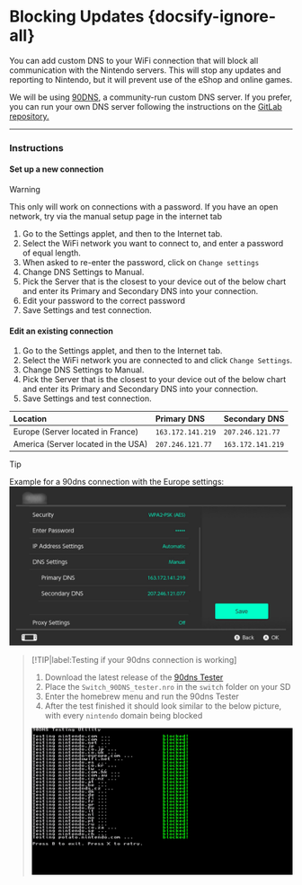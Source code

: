 # Blocking Updates {docsify-ignore-all}

You can add custom DNS to your WiFi connection that will block all communication with the Nintendo servers. This will stop any updates and reporting to Nintendo, but it will prevent use of the eShop and online games.

We will be using [90DNS](https://gitlab.com/a/90dns), a community-run custom DNS server. If you prefer, you can run your own DNS server following the instructions on the [GitLab repository.](https://gitlab.com/a/90dns/blob/master/SELFHOST.md)

----

### Instructions

<!-- tabs:start -->

#### **Set up a new connection**
> [!WARNING]
> This only will work on connections with a password. If you have an open network, try via the manual setup page in the internet tab

1. Go to the Settings applet, and then to the Internet tab.
2. Select the WiFi network you want to connect to, and enter a password of equal length.
3. When asked to re-enter the password, click on `Change settings`
4. Change DNS Settings to Manual.
5. Pick the Server that is the closest to your device out of the below chart and enter its Primary and Secondary DNS into your connection.
6. Edit your password to the correct password
7. Save Settings and test connection.

#### **Edit an existing connection**
1. Go to the Settings applet, and then to the Internet tab.
2. Select the WiFi network you are connected to and click `Change Settings`.
3. Change DNS Settings to Manual.
4. Pick the Server that is the closest to your device out of the below chart and enter its Primary and Secondary DNS into your connection.
5. Save Settings and test connection.

<!-- tabs:end -->
   
| Location                              | Primary DNS         | Secondary DNS       |
|:--------------------------------------|:--------------------|:--------------------|
| Europe (Server located in France)     | `163.172.141.219`   | `207.246.121.77`    |
| America (Server located in the USA)   | `207.246.121.77`    | `163.172.141.219`   |


> [!TIP]
> Example for a 90dns connection with the Europe settings:
> ![Visual for System Settings serial location](../extras/img/blocking_updates.png)

> [!TIP|label:Testing if your 90dns connection is working]
> 1. Download the latest release of the [90dns Tester](https://github.com/meganukebmp/Switch_90DNS_tester/releases)
> 2. Place the `Switch_90DNS_tester.nro` in the `switch` folder on your SD
> 3. Enter the homebrew menu and run the 90dns Tester
> 4. After the test finished it should look similar to the below picture, with every `nintendo` domain being blocked
>
> ![tester example](../extras/img/90dns_tester_switch.jpg)

</details>